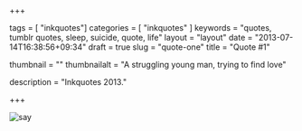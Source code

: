 +++

tags = [ "inkquotes"]
categories = [ "inkquotes" ]
keywords = "quotes, tumblr quotes, sleep, suicide, quote, life"
layout = "layout"
date = "2013-07-14T16:38:56+09:34"
draft = true
slug = "quote-one"
title = "Quote #1"

thumbnail = ""
thumbnailalt = "A struggling young man, trying to find love"

description = "Inkquotes 2013."

+++

![say](/img/inkquotes/01.png)
